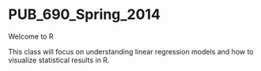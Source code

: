PUB_690_Spring_2014
===================

Welcome to R

This class will focus on understanding linear regression models and how to visualize statistical results in R.
